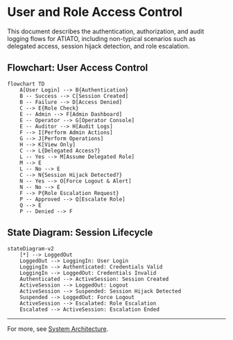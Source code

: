 # User and Role Access Control

This document describes the authentication, authorization, and audit logging flows for ATIATO, including non-typical scenarios such as delegated access, session hijack detection, and role escalation.

## Flowchart: User Access Control

```mermaid
flowchart TD
    A[User Login] --> B{Authentication}
    B -- Success --> C[Session Created]
    B -- Failure --> D[Access Denied]
    C --> E{Role Check}
    E -- Admin --> F[Admin Dashboard]
    E -- Operator --> G[Operator Console]
    E -- Auditor --> H[Audit Logs]
    F --> I[Perform Admin Actions]
    G --> J[Perform Operations]
    H --> K[View Only]
    C --> L{Delegated Access?}
    L -- Yes --> M[Assume Delegated Role]
    M --> E
    L -- No --> E
    C --> N{Session Hijack Detected?}
    N -- Yes --> O[Force Logout & Alert]
    N -- No --> E
    F --> P{Role Escalation Request}
    P -- Approved --> Q[Escalate Role]
    Q --> E
    P -- Denied --> F
```

## State Diagram: Session Lifecycle

```mermaid
stateDiagram-v2
    [*] --> LoggedOut
    LoggedOut --> LoggingIn: User Login
    LoggingIn --> Authenticated: Credentials Valid
    LoggingIn --> LoggedOut: Credentials Invalid
    Authenticated --> ActiveSession: Session Created
    ActiveSession --> LoggedOut: Logout
    ActiveSession --> Suspended: Session Hijack Detected
    Suspended --> LoggedOut: Force Logout
    ActiveSession --> Escalated: Role Escalation
    Escalated --> ActiveSession: Escalation Ended
```

---
For more, see [System Architecture](architecture.md).
